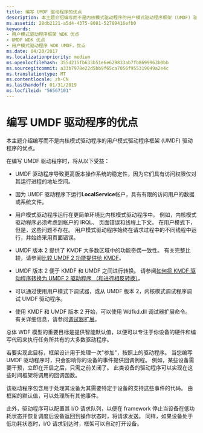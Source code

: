 ```yaml
---
title: 编写 UMDF 驱动程序的优点
description: 本主题介绍编写而不是内核模式驱动程序的用户模式驱动程序框架 (UMDF) 驱动程序的优点。
ms.assetid: 28db2121-a5d4-4375-8081-52709416efb0
keywords:
- 用户模式驱动程序框架 WDK 优点
- UMDF WDK 优点
- 用户模式驱动程序 WDK UMDF，优点
ms.date: 04/20/2017
ms.localizationpriority: medium
ms.openlocfilehash: 355d215fb633b51e6e629833ab7fb8699963b0bb
ms.sourcegitcommit: a33b7978e22d5bb9f65ca7056f955319049a2e4c
ms.translationtype: MT
ms.contentlocale: zh-CN
ms.lasthandoff: 01/31/2019
ms.locfileid: "56567101"
---
```

# <a name="advantages-of-writing-umdf-drivers"></a>编写 UMDF 驱动程序的优点


本主题介绍编写而不是内核模式驱动程序的用户模式驱动程序框架 (UMDF) 驱动程序的优点。

在编写 UMDF 驱动程序时，将从以下受益：

-   UMDF 驱动程序导致更高版本操作系统的稳定性，因为它们具有访问权限仅对其运行进程的地址空间。
-   因为 UMDF 驱动程序下运行**LocalService**帐户，具有有限的访问用户的数据或系统文件。
-   用户模式驱动程序运行在更简单环境比内核模式驱动程序中。 例如，内核模式驱动程序必须考虑到帐户的 IRQL、 页面错误和线程上下文。 在用户模式下，但是，这些问题不存在。 用户模式驱动程序始终在请求过程中的不同线程中运行，并始终采用页面错误。

-   UMDF 版本 2 提供了 KMDF 大多数区域中的功能奇偶一致性。 有关完整比较，请参阅[比较 UMDF 2 功能提供给 KMDF](comparing-umdf-2-0-functionality-to-kmdf.md)。
-   UMDF 版本 2 便于 KMDF 和 UMDF 之间进行转换。 请参阅[如何将 KMDF 驱动程序转换为 UMDF 2 驱动程序 （和进行相反转换）](how-to-generate-a-umdf-driver-from-a-kmdf-driver.md)。
-   可以通过使用用户模式下调试器，或从 UMDF 版本 2，内核模式调试程序调试 UMDF 驱动程序。

-   使用 KMDF 和 UMDF 版本 2 开始，可以使用 Wdfkd.dll 调试器扩展命令。 有关详细信息，请参阅[调试器扩展](debugger-extensions-for-kmdf-drivers.md)。

总体 WDF 模型的重要目标是提供智能默认值，以便可以专注于你设备的硬件和编写代码来执行任务所共有的大多数驱动程序。

若要实现此目标，框架设计用于处理一次"参加"，按照上的驱动程序。 当您编写 UMDF 驱动程序时，只会影响你的设备的事件提供回调例程。 例如，某些设备需要干预，立即在开启之后，只需之前关闭了。 此类设备的驱动程序可以实现在这些时间框架将调用的回调函数。

该驱动程序包含用于处理其设备为其需要特定于设备的支持这些事件的代码。 由框架的默认值，可以处理所有其他事件。

此外，驱动程序可以配置其 I/O 请求队列，以便在 framework 停止当设备在低功耗状态并恢复调度后设备返回到操作状态时，将请求发送。 同样，如果设备处于低功耗状态时，I/O 请求到达时，框架可以自动打开设备。

 

 





